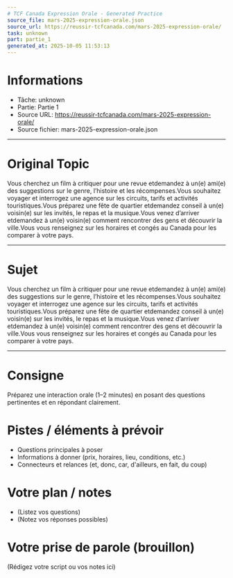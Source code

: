 ```yaml
---
# TCF Canada Expression Orale - Generated Practice
source_file: mars-2025-expression-orale.json
source_url: https://reussir-tcfcanada.com/mars-2025-expression-orale/
task: unknown
part: partie_1
generated_at: 2025-10-05 11:53:13
---
```


# Informations
- Tâche: unknown
- Partie: Partie 1
- Source URL: https://reussir-tcfcanada.com/mars-2025-expression-orale/
- Source fichier: mars-2025-expression-orale.json

---

# Original Topic
Vous cherchez un film à critiquer pour une revue etdemandez à un(e) ami(e) des suggestions sur le genre, l’histoire et les récompenses.Vous souhaitez voyager et interrogez une agence sur les circuits, tarifs et activités touristiques.Vous préparez une fête de quartier etdemandez conseil à un(e) voisin(e) sur les invités, le repas et la musique.Vous venez d’arriver etdemandez à un(e) voisin(e) comment rencontrer des gens et découvrir la ville.Vous vous renseignez sur les horaires et congés au Canada pour les comparer à votre pays.

---

# Sujet
Vous cherchez un film à critiquer pour une revue etdemandez à un(e) ami(e) des suggestions sur le genre, l’histoire et les récompenses.Vous souhaitez voyager et interrogez une agence sur les circuits, tarifs et activités touristiques.Vous préparez une fête de quartier etdemandez conseil à un(e) voisin(e) sur les invités, le repas et la musique.Vous venez d’arriver etdemandez à un(e) voisin(e) comment rencontrer des gens et découvrir la ville.Vous vous renseignez sur les horaires et congés au Canada pour les comparer à votre pays.

---
# Consigne
Préparez une interaction orale (1–2 minutes) en posant des questions pertinentes et en répondant clairement.

# Pistes / éléments à prévoir
- Questions principales à poser
- Informations à donner (prix, horaires, lieu, conditions, etc.)
- Connecteurs et relances (et, donc, car, d'ailleurs, en fait, du coup)

# Votre plan / notes
- (Listez vos questions)
- (Notez vos réponses possibles)

# Votre prise de parole (brouillon)
(Rédigez votre script ou vos notes ici)
